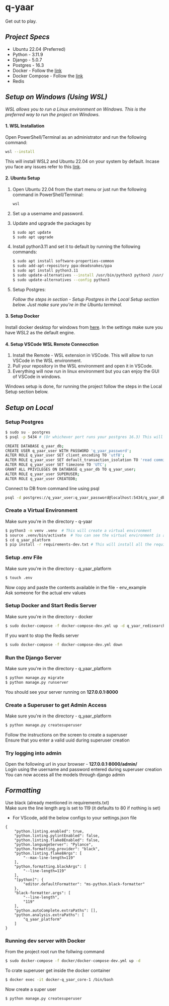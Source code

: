 # q-yaar
Get out to play.

## ***Project Specs***
* Ubuntu 22.04 (Preferred)
* Python - 3.11.9
* Django - 5.0.7
* Postgres - 16.3
* Docker - Follow the [link](https://docs.docker.com/get-docker/)
* Docker Compose - Follow the [link](https://docs.docker.com/compose/install/)
* Redis

## ***Setup on Windows (Using WSL)***
*WSL allows you to run a Linux environment on Windows. This is the preferred way to run the project on Windows.*

#### 1. WSL Installation

Open PowerShell/Terminal as an administrator and run the following command:

```bash
wsl --install
```

This will install WSL2 and Ubuntu 22.04 on your system by default.
Incase you face any issues refer to this [link](https://docs.microsoft.com/en-us/windows/wsl/install).

#### 2. Ubuntu Setup

1. Open Ubuntu 22.04 from the start menu or just run the following command in PowerShell/Terminal:
    ```bash
    wsl
    ```
2. Set up a username and password.
3. Update and upgrade the packages by 

    ```bash
    $ sudo apt update
    $ sudo apt upgrade
    ```
4. Install python3.11 and set it to default by running the following commands:

    ```bash
    $ sudo apt install software-properties-common
    $ sudo add-apt-repository ppa:deadsnakes/ppa
    $ sudo apt install python3.11
    $ sudo update-alternatives --install /usr/bin/python3 python3 /usr/bin/python3.11 1
    $ sudo update-alternatives --config python3
    ```
5. Setup Postgres:

    *Follow the steps in section - Setup Postgres in the Local Setup section below. Just make sure you're in the Ubuntu terminal.*

#### 3. Setup Docker 
Install docker desktop for windows from [here](https://docs.docker.com/get-docker/). In the settings make sure you have WSL2 as the default engine.

#### 4. Setup VSCode WSL Remote Connecction
1. Install the Remote - WSL extension in VSCode. This will allow to run VSCode in the WSL environment.
2. Pull your repository in the WSL environment and open it in VSCode.
3. Everything will now run in linux environment but you can enjoy the GUI of VSCode in windows.

Windows setup is done, for running the project follow the steps in the Local Setup section below.




## ***Setup on Local***

### Setup Postgres
```bash
$ sudo su - postgres 
$ psql -p 5434 # (Or whichever port runs your postgres 16.3) This will open psql shell, follow these commands

CREATE DATABASE q_yaar_db;
CREATE USER q_yaar_user WITH PASSWORD 'q_yaar_password';
ALTER ROLE q_yaar_user SET client_encoding TO 'utf8';
ALTER ROLE q_yaar_user SET default_transaction_isolation TO 'read committed';
ALTER ROLE q_yaar_user SET timezone TO 'UTC';
GRANT ALL PRIVILEGES ON DATABASE q_yaar_db TO q_yaar_user;
ALTER ROLE q_yaar_user SUPERUSER;
ALTER ROLE q_yaar_user CREATEDB;
```
Connect to DB from command line using psql
```bash
psql -d postgres://q_yaar_user:q_yaar_password@localhost:5434/q_yaar_db # Use the applicable port number
```

### Create a Virtual Environment
Make sure you're in the directory - q-yaar
```bash
$ python3 -m venv .venv  # This will create a virtual environment
$ source .venv/bin/activate  # You can see the virtual environment is active
$ cd q_yaar_platform
$ pip install -r requirements-dev.txt # This will install all the requirements
```

### Setup .env File
Make sure you're in the directory - q_yaar_platform
```bash
$ touch .env
```
Now copy and paste the contents available in the file - env_example <br />
Ask someone for the actual env values

### Setup Docker and Start Redis Server
Make sure you're in the directory - docker
```bash
$ sudo docker-compose -f docker-compose-dev.yml up -d q_yaar_redisearch
```

If you want to stop the Redis server
```bash
$ sudo docker-compose -f docker-compose-dev.yml down
```

### Run the Django Server
Make sure you're in the directory - q_yaar_platform

```bash
$ python manage.py migrate
$ python manage.py runserver
```
You should see your server running on __127.0.0.1:8000__ 

### Create a Superuser to get Admin Access
Make sure you're in the directory - q_yaar_platform
```bash
$ python manage.py createsuperuser
```
Follow the instructions on the screen to create a superuser <br />
Ensure that you enter a valid uuid during superuser creation

### Try logging into admin
Open the following url in your browser - __127.0.0.1:8000/admin/__ <br />
Login using the username and password entered during superuser creation <br />
You can now access all the models through django admin

## ***Formatting***
Use black (already mentioned in requirements.txt) <br />
Make sure the line length arg is set to 119 (it defaults to 80 if nothing is set)

* For VScode, add the below configs to your settings.json file

```
{
    "python.linting.enabled": true,
    "python.linting.pylintEnabled": false,
    "python.linting.flake8Enabled": false,
    "python.languageServer": "Pylance",
    "python.formatting.provider": "black",
    "python.linting.flake8Args": [
        "--max-line-length=119"
    ],
    "python.formatting.blackArgs": [
        "--line-length=119"
    ],
    "[python]": {
        "editor.defaultFormatter": "ms-python.black-formatter"
    },
    "black-formatter.args": [
        "--line-length",
        "119"
    ],
    "python.autoComplete.extraPaths": [],
    "python.analysis.extraPaths": [
        "q_yaar_platform"
    ]
}
```

### Running dev server with Docker
From the project root run the follwing command
```bash
$ sudo docker-compose -f docker/docker-compose-dev.yml up -d
```
To crate superuser get inside the docker container
```bash
$ docker exec -it docker-q_yaar_core-1 /bin/bash
```
Now create a super user
```bash
$ python manage.py createsuperuser
```

